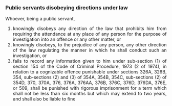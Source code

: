 ### Public servants disobeying directions under law
<div style="text-align: justify">

Whoever, being a public servant,

</div>

1. <div style="text-align: justify"> knowingly disobeys any direction of the law that prohibits him from requiring the attendance at any place of any person for the purpose of investigation into an offence or any other matter, or </div>
2. <div style="text-align: justify"> knowingly disobeys, to the prejudice of any person, any other direction of the law regulating the manner in which he shall conduct such an investigation, or </div>
3. <div style="text-align: justify"> fails to record any information given to him under sub-section (1) of section 154 of the Code of Criminal Procedure, 1973 (2 of 1974), in relation to a cognizable offence punishable under sections 326A, 326B, 354, sub-sections (2) and (3) of 354A, 354B, 354C, sub-sections (2) of 354D, 370, 370A, 376, 376A, 376AA, 376B, 376C, 376D, 376DA, 376E, or 509, shall be punished with rigorous imprisonment for a term which shall not be less than six months but which may extend to two years, and shall also be liable to fine </div>
